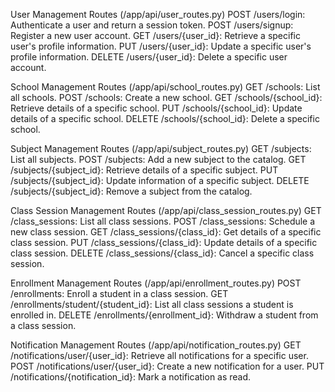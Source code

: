 User Management Routes (/app/api/user_routes.py)
POST /users/login: Authenticate a user and return a session token.
POST /users/signup: Register a new user account.
GET /users/{user_id}: Retrieve a specific user's profile information.
PUT /users/{user_id}: Update a specific user's profile information.
DELETE /users/{user_id}: Delete a specific user account.


School Management Routes (/app/api/school_routes.py)
GET /schools: List all schools.
POST /schools: Create a new school.
GET /schools/{school_id}: Retrieve details of a specific school.
PUT /schools/{school_id}: Update details of a specific school.
DELETE /schools/{school_id}: Delete a specific school.


Subject Management Routes (/app/api/subject_routes.py)
GET /subjects: List all subjects.
POST /subjects: Add a new subject to the catalog.
GET /subjects/{subject_id}: Retrieve details of a specific subject.
PUT /subjects/{subject_id}: Update information of a specific subject.
DELETE /subjects/{subject_id}: Remove a subject from the catalog.


Class Session Management Routes (/app/api/class_session_routes.py)
GET /class_sessions: List all class sessions.
POST /class_sessions: Schedule a new class session.
GET /class_sessions/{class_id}: Get details of a specific class session.
PUT /class_sessions/{class_id}: Update details of a specific class session.
DELETE /class_sessions/{class_id}: Cancel a specific class session.


Enrollment Management Routes (/app/api/enrollment_routes.py)
POST /enrollments: Enroll a student in a class session.
GET /enrollments/student/{student_id}: List all class sessions a student is enrolled in.
DELETE /enrollments/{enrollment_id}: Withdraw a student from a class session.


Notification Management Routes (/app/api/notification_routes.py)
GET /notifications/user/{user_id}: Retrieve all notifications for a specific user.
POST /notifications/user/{user_id}: Create a new notification for a user.
PUT /notifications/{notification_id}: Mark a notification as read.
